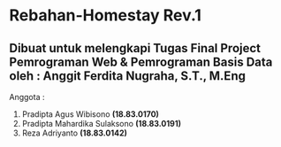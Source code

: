 <html>
<h1>Rebahan-Homestay Rev.1</h1>
<h2>Dibuat untuk melengkapi Tugas Final Project Pemrograman Web & Pemrograman Basis Data oleh : Anggit Ferdita Nugraha, S.T., M.Eng</h2>

Anggota : <br>
<ol>
  <li>Pradipta Agus Wibisono        <b>(18.83.0170)</b></li>
  <li>Pradipta Mahardika Sulaksono  <b>(18.83.0191)</b></li>
    <li>Reza Adriyanto              <b>(18.83.0142)</b></li>
</ol>
</html>
